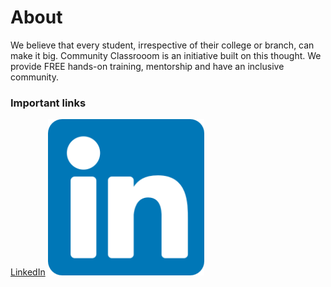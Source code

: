 # **About**
We believe that every student, irrespective of their college or branch, can make it big. Community Classrooom is an initiative built on this thought. We provide FREE hands-on training, mentorship and have an inclusive community.



### Important links
[LinkedIn](https://www.linkedin.com/company/commclassroom/)
<img src="./linkedin.png" width="250">